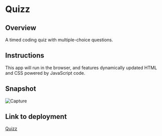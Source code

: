 # Quizz
## Overview

A timed coding quiz with multiple-choice questions. 

## Instructions
This app will run in the browser, and features dynamically updated HTML and CSS powered by JavaScript code.

## Snapshot
![Capture](https://user-images.githubusercontent.com/112564483/221258476-bb1578c7-b365-4bc1-91d5-bda2e57bddad.JPG)

## Link to deployment
[Quizz](https://mi-str.github.io/Quizz/)

